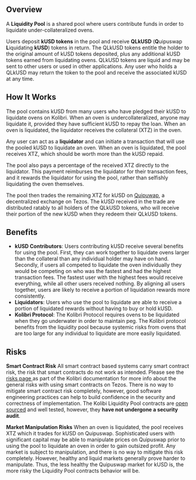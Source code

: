 ## Overview

A **Liquidity Pool** is a shared pool where users contribute funds in order to liquidate under-collateralized ovens.

Users deposit **kUSD tokens** in the pool and receive **QLkUSD** (**Q**uipuswap **L**iquidating **kUSD**) tokens in return. The QLkUSD tokens entitle the holder to the original amount of kUSD tokens deposited, plus any additional kUSD tokens earned from liquidating ovens. QLkUSD tokens are liquid and may be sent to other users or used in other applications. Any user who holds a QLkUSD may return the token to the pool and receive the associated kUSD at any time.

## How It Works
The pool contains kUSD from many users who have pledged their kUSD to liquidate ovens on Kolibri. When an oven is undercollateralized, anyone may liquidate it, provided they have sufficient kUSD to repay the loan. When an oven is liquidated, the liquidator receives the collateral (XTZ) in the oven.

Any user can act as a **liquidator** and can initiate a transaction that will use the pooled kUSD to liquidate an oven. When an oven is liquidated, the pool receives XTZ, which should be worth more than the kUSD repaid.

The pool also pays a percentage of the received XTZ directly to the liquidator. This payment reimburses the liquidator for their transaction fees, and it rewards the liquidator for using the pool, rather than selfishly liquidating the oven themselves.

The pool then trades the remaining XTZ for kUSD on  [Quipuwap](https://quipuswap.com/), a decentralized exchange on Tezos. The kUSD received in the trade are distributed ratably to all holders of the QLkUSD tokens, who will receive their portion of the new kUSD when they redeem their QLkUSD tokens.

## Benefits
- **kUSD Contributors**: Users contributing kUSD receive several benefits for using the pool. First, they can work together to liquidate ovens larger than the collateral than any individual holder may have on hand.
  Secondly, if users all competed to liquidate the oven individually they would be competing on who was the fastest and had the highest transaction fees. The fastest user with the highest fees would receive everything, while all other users received nothing. By aligning all users together, users are likely to receive a portion of liquidation rewards more consistently.
- **Liquidators**: Users who use the pool to liquidate are able to receive a portion of liquidated rewards without having to buy or hold kUSD.
- **Kolibri Protocol**: The Kolibri Protocol requires ovens to be liquidated when they go underwater in order to maintain peg. The Kolibri protocol benefits from the liquidity pool because systemic risks from ovens that are too large for any individual to liquidate are more easily liquidated.

## Risks

**Smart Contract Risk**
All smart contract based systems carry smart contract risk, the risk that smart contracts do not work as intended. Please see the  [risks page ](http://localhost:8080/docs/security/risks) as part of the Kolibri documentation for more info about the general risks with using smart contracts on Tezos.
There is no way to mitigate smart contract risk completely, however, good software engineering practices can help to build confidence in the security and correctness of implementation. The Kolibi Liquidity Pool contracts are  [open sourced](https://github.com/hover-labs/liquidation-pool)  and well tested, however, they **have not undergone a security audit**.

**Market Manipulation Risks**
When an oven is liquidated, the pool receives XTZ which it trades for kUSD on Quipuswap. Sophisticated users with significant capital may be able to manipulate prices on Quipuswap prior to using the pool to liquidate an oven in order to gain outsized profit.
Any market is subject to manipulation, and there is no way to mitigate this risk completely. However, healthy and liquid markets generally prove harder to manipulate. Thus, the less healthy the Quipuswap market for kUSD is, the more risky the Liquidity Pool contracts behavior will be.
